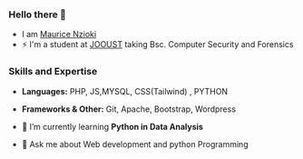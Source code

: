 ### Hello there 👋 
- I am [Maurice Nzioki](github.com/maurice2428)
- ⚡ I'm a student at [JOOUST](https://www.jooust.ac.ke) taking Bsc. Computer Security and Forensics
### **Skills and Expertise**
- **Languages:** PHP, JS,MYSQL, CSS(Tailwind) , PYTHON
-  **Frameworks & Other:** Git, Apache, Bootstrap, Wordpress
 
- 🌱 I’m currently learning **Python in Data Analysis**
- 💬 Ask me about Web development and python Programming



